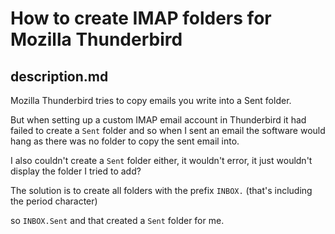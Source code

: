 # How to create IMAP folders for Mozilla Thunderbird 

## description.md

Mozilla Thunderbird tries to copy emails you write into a Sent folder.

But when setting up a custom IMAP email account in Thunderbird it had failed to create a `Sent` folder and so when I sent an email the software would hang as there was no folder to copy the sent email into.

I also couldn't create a `Sent` folder either, it wouldn't error, it just wouldn't display the folder I tried to add?

The solution is to create all folders with the prefix `INBOX.` (that's including the period character)

so `INBOX.Sent` and that created a `Sent` folder for me.

